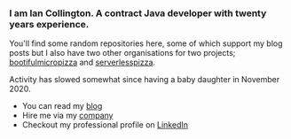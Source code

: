 ### I am Ian Collington. A contract Java developer with twenty years experience.

You'll find some random repositories here, some of which support my blog posts but I also have two other organisations for two projects; [bootifulmicropizza](https://github.com/bootifulmicropizza) and [serverlesspizza](https://github.com/serverlesspizza).

Activity has slowed somewhat since having a baby daughter in November 2020.

- You can read my [blog](https://ian.collington.me)
- Hire me via my [company](https://www.yobibyte-solutions.co.uk)
- Checkout my professional profile on [LinkedIn](https://www.linkedin.com/in/iancollington/)
